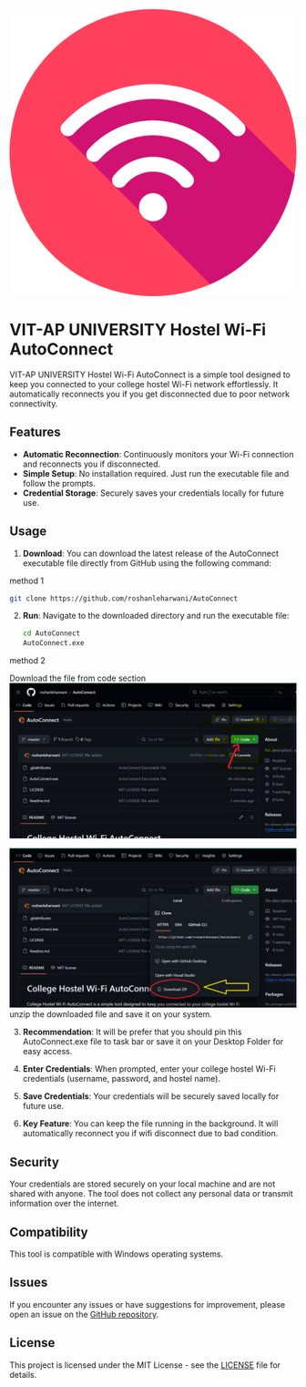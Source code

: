 ![alt text](wifi-signal.png)

# VIT-AP UNIVERSITY Hostel Wi-Fi AutoConnect

VIT-AP UNIVERSITY Hostel Wi-Fi AutoConnect is a simple tool designed to keep you connected to your college hostel Wi-Fi network effortlessly. It automatically reconnects you if you get disconnected due to poor network connectivity.

## Features

- **Automatic Reconnection**: Continuously monitors your Wi-Fi connection and reconnects you if disconnected.
- **Simple Setup**: No installation required. Just run the executable file and follow the prompts.
- **Credential Storage**: Securely saves your credentials locally for future use.

## Usage

1. **Download**: You can download the latest release of the AutoConnect executable file directly from GitHub using the following command:

method 1

```bash
git clone https://github.com/roshanleharwani/AutoConnect
```

2. **Run**: Navigate to the downloaded directory and run the executable file:

   ```bash
   cd AutoConnect
   AutoConnect.exe
   ```

method 2

Download the file from code section
![alt text](code-address.png)

![alt text](download.png)
unzip the downloaded file and save it on your system.

3. **Recommendation**: It will be prefer that you should pin this AutoConnect.exe file to task bar or save it on your Desktop Folder for easy access.
4. **Enter Credentials**: When prompted, enter your college hostel Wi-Fi credentials (username, password, and hostel name).

5. **Save Credentials**: Your credentials will be securely saved locally for future use.

6. **Key Feature**: You can keep the file running in the background. It will automatically reconnect you if wifi disconnect due to bad condition.

## Security

Your credentials are stored securely on your local machine and are not shared with anyone. The tool does not collect any personal data or transmit information over the internet.

## Compatibility

This tool is compatible with Windows operating systems.

## Issues

If you encounter any issues or have suggestions for improvement, please open an issue on the [GitHub repository](https://github.com/roshanleharwani/AutoConnect/issues).

## License

This project is licensed under the MIT License - see the [LICENSE](LICENSE) file for details.
